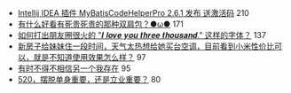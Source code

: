 - [Intellij IDEA 插件 MyBatisCodeHelperPro 2.6.1 发布 送激活码](https://www.v2ex.com/t/565775) 210
- [有什么好看有死贵死贵的那种双肩包？●ω●](https://www.v2ex.com/t/565690) 171
- [如何打出朋友圈很火的 "𝑰 𝒍𝒐𝒗𝒆 𝒚𝒐𝒖 𝒕𝒉𝒓𝒆𝒆 𝒕𝒉𝒐𝒖𝒔𝒂𝒏𝒅." 这样的字体？](https://www.v2ex.com/t/565803) 137
- [新房子给妹妹住一段时间，天气太热想给她买台空调，目前看到小米性价比可以，就是不知道使用效果怎么样？](https://www.v2ex.com/t/565677) 97
- [有时不得不相信另一个我存在](https://www.v2ex.com/t/565683) 95
- [520，摆脱单身重要，还是立业重要？](https://www.v2ex.com/t/565686) 80